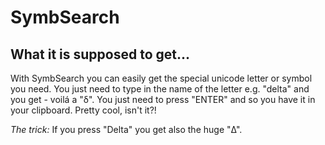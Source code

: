 # SymbSearch

## What it is supposed to get...

With SymbSearch you can easily get the special unicode letter or symbol you need. You just need to type in the name of the letter e.g. "delta" and you get - voilá a "δ". You just need to press "ENTER" and so you have it in your clipboard. Pretty cool, isn't it?!

*The trick:* If you press "Delta" you get also the huge "Δ".

